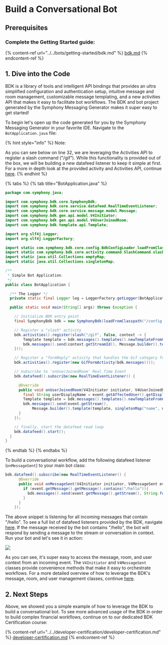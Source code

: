 # Build a Conversational Bot

## Prerequisites

### Complete the Getting Started guide:

{% content-ref url="../../bots/getting-started/bdk.md" %}
[bdk.md](../../bots/getting-started/bdk.md)
{% endcontent-ref %}

## 1. Dive into the Code

BDK is a library of tools and intelligent API bindings that provides an ultra simplified configuration and authentication setup, intuitive message and room management, customizable message templating, and a new activities API that makes it easy to facilitate bot workflows. The BDK and bot project generated by the Symphony Messaging Generator makes it super easy to get started! &#x20;

To begin let's open up the code generated for you by the Symphony Messaging Generator in your favorite IDE.  Navigate to the `BotApplication.java` file:&#x20;

{% hint style="info" %}
Note:

As you can see below on line 32, we are leveraging the Activities API to register a slash command ("/gif").  While this functionality is provided out of the box, we will be building a new datafeed listener to keep it simple at first.  For a more in depth look at the provided activity and Activities API, continue [here](./#activities-api).  &#x20;
{% endhint %}

{% tabs %}
{% tab title="BotApplication.java" %}
```java
package com.symphony.java;

import com.symphony.bdk.core.SymphonyBdk;
import com.symphony.bdk.core.service.datafeed.RealTimeEventListener;
import com.symphony.bdk.core.service.message.model.Message;
import com.symphony.bdk.gen.api.model.V4Initiator;
import com.symphony.bdk.gen.api.model.V4UserJoinedRoom;
import com.symphony.bdk.template.api.Template;

import org.slf4j.Logger;
import org.slf4j.LoggerFactory;

import static com.symphony.bdk.core.config.BdkConfigLoader.loadFromClasspath;
import static com.symphony.bdk.core.activity.command.SlashCommand.slash;
import static java.util.Collections.emptyMap;
import static java.util.Collections.singletonMap;

/**
 * Simple Bot Application.
 */
public class BotApplication {

  /** The Logger */
  private static final Logger log = LoggerFactory.getLogger(BotApplication.class);

  public static void main(String[] args) throws Exception {

    // Initialize BDK entry point
    final SymphonyBdk bdk = new SymphonyBdk(loadFromClasspath("/config.yaml"));

    // Register a "slash" activity
    bdk.activities().register(slash("/gif", false, context -> {
        Template template = bdk.messages().templates().newTemplateFromClasspath("/templates/gif.ftl");
        bdk.messages().send(context.getStreamId(), Message.builder().template(template).build());
    }));

    // Register a "formReply" activity that handles the Gif category form submission
    bdk.activities().register(new GifFormActivity(bdk.messages()));

    // Subscribe to 'onUserJoinedRoom' Real Time Event
    bdk.datafeed().subscribe(new RealTimeEventListener() {

      @Override
      public void onUserJoinedRoom(V4Initiator initiator, V4UserJoinedRoom event) {
        final String userDisplayName = event.getAffectedUser().getDisplayName();
        Template template = bdk.messages().templates().newTemplateFromClasspath("/templates/welcome.ftl");
        bdk.messages().send(event.getStream(),
            Message.builder().template(template, singletonMap("name", userDisplayName)).build());
      }
    });

    // finally, start the datafeed read loop
    bdk.datafeed().start();
  }
}
```
{% endtab %}
{% endtabs %}

To build a conversational workflow, add the following datafeed listener (`onMessageSent`) to your main bot class:

```java
bdk.datafeed().subscribe(new RealTimeEventListener() {
      @Override
      public void onMessageSent(V4Initiator initiator, V4MessageSent event) {
        if (event.getMessage().getMessage().contains("/hello")){
          bdk.messages().send(event.getMessage().getStream(), String.format("<messageML>Hello %s </messageML>", initiator.getUser().getDisplayName()));
        }
      }
    });
```

The above snippet is listening for all incoming messages that contain "/hello". To see a full list of datafeed listeners provided by the BDK, navigate [here](https://docs.developers.symphony.com/developer-tools/developer-tools/bdk-2.0#datafeed-management). If the message received by the bot contains "/hello", the bot will respond by sending a message to the stream or conversation in context. Run your bot and let's see it in action:

![](https://gblobscdn.gitbook.com/assets%2F-MB51RkjSmfA_ejydg4M%2F-MODyhk8NUreHG0-EHoz%2F-MOHoezQt6bgkH1Jq0Lm%2FScreen%20Shot%202020-12-11%20at%2012.21.32%20PM.png?alt=media\&token=53fe4f77-1850-424e-950f-51cece7b23c4)

As you can see, it's super easy to access the message, room, and user context from an incoming event. The `V4Initiator` and `V4MessageSent` classes provide convenience methods that make it easy to orchestrate workflows. For a more detailed overview of how to leverage the BDK's message, room, and user management classes, continue [here](https://docs.developers.symphony.com/developer-tools/developer-tools/bdk-2.0#user-message-and-room-management).

## 2. Next Steps <a href="#id-2-next-steps" id="id-2-next-steps"></a>

Above, we showed you a simple example of how to leverage the BDK to build a conversational bot. To see more advanced usage of the BDK in order to build complex financial workflows, continue on to our dedicated BDK Certification course:

{% content-ref url="../../developer-certification/developer-certification.md" %}
[developer-certification.md](../../developer-certification/developer-certification.md)
{% endcontent-ref %}
